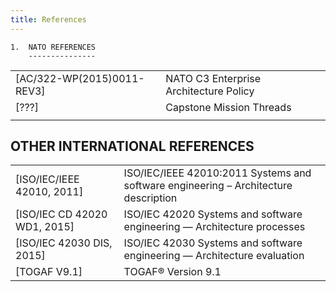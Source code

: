 ```yaml
---
title: References
---
```


    1.  NATO REFERENCES
        ---------------

|                              |                                        |
|------------------------------|----------------------------------------|
| \[AC/322-WP(2015)0011-REV3\] | NATO C3 Enterprise Architecture Policy |
| \[???\]                      | Capstone Mission Threads               |
|                              |                                        |

OTHER INTERNATIONAL REFERENCES
------------------------------

|                                |                                                                                     |
|--------------------------------|-------------------------------------------------------------------------------------|
| \[ISO/IEC/IEEE 42010, 2011\]   | ISO/IEC/IEEE 42010:2011 Systems and software engineering – Architecture description |
| \[ISO/IEC CD 42020 WD1, 2015\] | ISO/IEC 42020 Systems and software engineering — Architecture processes             |
| \[ISO/IEC 42030 DIS, 2015\]    | ISO/IEC 42030 Systems and software engineering — Architecture evaluation            |
| \[TOGAF V9.1\]                 | TOGAF® Version 9.1                                                                  |

